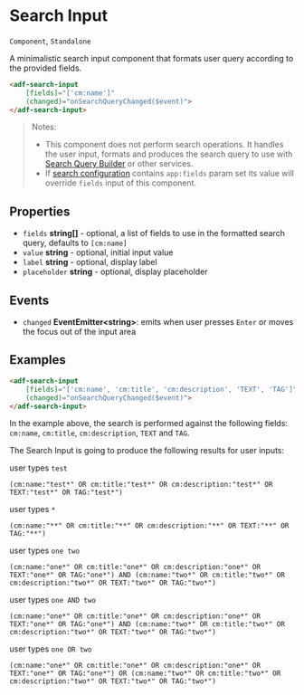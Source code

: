 # Search Input

`Component`, `Standalone`

A minimalistic search input component that formats user query according to the provided fields.

```html
<adf-search-input 
    [fields]="['cm:name']" 
    (changed)="onSearchQueryChanged($event)">
</adf-search-input>
```

> Notes: 
> - This component does not perform search operations. It handles the user input, formats and produces the search query to use with [Search Query Builder](../services/search-query-builder.service.md) or other services.
> - If [search configuration](https://github.com/Alfresco/alfresco-ng2-components/blob/develop/lib/content-services/src/lib/search/models/search-configuration.interface.ts) contains `app:fields` param set its value will override `fields` input of this component.

## Properties

- `fields` **string[]** - optional, a list of fields to use in the formatted search query, defaults to `[cm:name]`
- `value` **string** - optional, initial input value
- `label` **string** - optional, display label
- `placeholder` **string** - optional, display placeholder

## Events

- `changed` **EventEmitter\<string\>**: emits when user presses `Enter` or moves the focus out of the input area

## Examples

```html
<adf-search-input 
    [fields]="['cm:name', 'cm:title', 'cm:description', 'TEXT', 'TAG']" 
    (changed)="onSearchQueryChanged($event)">
</adf-search-input>
```

In the example above, the search is performed against the following fields:
`cm:name`, `cm:title`, `cm:description`, `TEXT` and `TAG`.

The Search Input is going to produce the following results for user inputs:

user types `test`  

```text
(cm:name:"test*" OR cm:title:"test*" OR cm:description:"test*" OR TEXT:"test*" OR TAG:"test*")
```

user types `*`  

```text
(cm:name:"**" OR cm:title:"**" OR cm:description:"**" OR TEXT:"**" OR TAG:"**")
```

user types `one two`

```text
(cm:name:"one*" OR cm:title:"one*" OR cm:description:"one*" OR TEXT:"one*" OR TAG:"one*") AND (cm:name:"two*" OR cm:title:"two*" OR cm:description:"two*" OR TEXT:"two*" OR TAG:"two*")
```

user types `one AND two`

```text
(cm:name:"one*" OR cm:title:"one*" OR cm:description:"one*" OR TEXT:"one*" OR TAG:"one*") AND (cm:name:"two*" OR cm:title:"two*" OR cm:description:"two*" OR TEXT:"two*" OR TAG:"two*")
```

user types `one OR two`

```text
(cm:name:"one*" OR cm:title:"one*" OR cm:description:"one*" OR TEXT:"one*" OR TAG:"one*") OR (cm:name:"two*" OR cm:title:"two*" OR cm:description:"two*" OR TEXT:"two*" OR TAG:"two*")
```
